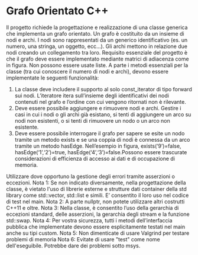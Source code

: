 # Grafo Orientato C++

Il progetto richiede la progettazione e realizzazione di una classe generica che 
implementa un grafo orientato. Un grafo è costituito da un insieme di nodi e 
archi. I nodi sono rappresentati da un generico identificativo (es. un numero, 
una stringa, un oggetto, ecc...). Gli archi mettono in relazione due nodi 
creando un collegamento tra loro.
Requisito essenziale del progetto è che il grafo deve essere implementato 
mediante matrici di adiacenza come in figura. Non possono essere usate liste.
A parte i metodi essenziali per la classe (tra cui conoscere il numero di nodi e 
archi), devono essere implementate le seguenti funzionalità:
1. La classe deve includere il supporto al solo const_iterator di tipo 
forward sui nodi. L’iteratore itera sull’insieme degli identificativi dei nodi 
contenuti nel grafo e l’ordine con cui vengono ritornati non è rilevante.
2. Deve essere possibile aggiungere e rimuovere nodi e archi. Gestire i casi in 
cui i nodi o gli archi già esistano, si tenti di aggiungere un arco su nodi non 
esistenti, o si tenti di rimuovere un nodo o un arco non esistente.
3. Deve essere possibile interrogare il grafo per sapere se esite un nodo 
tramite un metodo exists e se una coppia di nodi è connessa da un arco 
tramite un metodo hasEdge. Nell’esempio in figura, exists(‘9’)=false, 
hasEdge(‘1’,‘2’)=true, hasEdge(‘4’,‘3’)=false.Possono essere trascurate considerazioni di efficienza di accesso ai dati e di 
occupazione di memoria.

Utilizzare dove opportuno la gestione degli errori tramite asserzioni o eccezioni.
Nota 1: Se non indicato diversamente, nella progettazione della classe, è 
vietato l'uso di librerie esterne e strutture dati container della std library come 
std::vector, std::list e simili. E’ consentito il loro uso nel codice di test nel 
main.
Nota 2: A parte nullptr, non potete utilizzare altri costrutti C++11 e oltre.
Nota 3: Nella classe, è consentito l’uso della gerarchia di eccezioni standard, 
delle asserzioni, la gerarchia degli stream e la funzione std::swap.
Nota 4: Per vostra sicurezza, tutti i metodi dell’interfaccia pubblica che 
implementate devono essere esplicitamente testati nel main anche su tipi 
custom.
Nota 5: Non dimenticate di usare Valgrind per testare problemi di memoria
Nota 6: Evitate di usare "test" come nome dell'eseguibile. Potrebbe dare dei 
problemi sotto msys.
